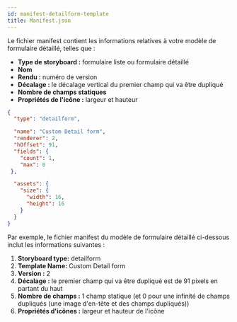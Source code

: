 ```yaml
---
id: manifest-detailform-template
title: Manifest.json
---
```


Le fichier manifest contient les informations relatives à votre modèle de formulaire détaillé, telles que :

* **Type de storyboard :** formulaire liste ou formulaire détaillé
* **Nom**
* **Rendu :** numéro de version
* **Décalage :** le décalage vertical du premier champ qui va être dupliqué
* **Nombre de champs statiques**
* **Propriétés de l'icône :** largeur et hauteur


```json
{
  "type": "detailform",

  "name": "Custom Detail form",
  "renderer": 2,  
  "hOffset": 91, 
  "fields": {
    "count": 1, 
    "max": 0
 },

  "assets": {
    "size": {
      "width": 16,
      "height": 16
    }
  }
}

```

Par exemple, le fichier manifest du modèle de formulaire détaillé ci-dessous inclut les informations suivantes :

1. **Storyboard type:** detailform
2. **Template Name:** Custom Detail form
3. **Version :** 2
4. **Décalage :** le premier champ qui va être dupliqué est de 91 pixels en partant du haut
5. **Nombre de champs :** 1 champ statique (et 0 pour une infinité de champs dupliqués (une image d'en-tête et des champs dupliqués))
6. **Propriétés d'icônes :** largeur et hauteur de l'icône
